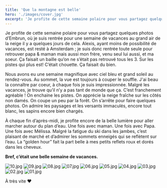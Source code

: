 ```yaml
---
title: 'Que la montagne est belle'
hero: './images/cover.jpg'
excerpt: 'Je profite de cette semaine polaire pour vous partagez quelques photos d’Embrun, où je suis rentrée pour une semaine de vacances au grand air de la neige il y a quelques jours de cela. Alexis, ayant moins de possibilité de vacances, est resté à Amsterdam ; je suis donc rentrée toute seule pour retrouver papa'
---
```


Je profite de cette semaine polaire pour vous partagez quelques photos d’Embrun, où je suis rentrée pour une semaine de vacances au grand air de la neige il y a quelques jours de cela. Alexis, ayant moins de possibilité de vacances, est resté à Amsterdam ; je suis donc rentrée toute seule pour retrouver papa & maman mais aussi mon frère, venu seul lui aussi, et ma soeur. Ça faisait un baille qu’on ne s’était pas retrouvé tous les 3. Sur les pistes qui plus est! C’était chouette. Ça faisait du bien.

Nous avons eu une semaine magnifique avec ciel bleu et grand soleil au rendez-vous. Au sommet, la vue est toujours à couper le souffle. J'ai beau la connaître par coeur, à chaque fois je suis impressionnée. Malgré les vacances, je trouve qu’il n’y a pas tant de monde que ça. C’est franchement agréable ! On enchaine les pistes. On apprécie la neige fraîche sur les côtés non damés. On coupe un peu par la forêt. On s’arrête pour faire quelques photos. On admire les paysages et les versants immaculés, encore tout blanc, les sapins encore bien chargés.

À chaque fin d’après-midi, je profite encore de la belle lumière pour aller marcher autour du plan d’eau. Une fois avec maman. Une fois avec Papa. Une fois avec Mélissa. Malgré la fatigue du ski dans les jambes, c’est plaisant de marché et d’admirer les sommets enneigés qui se reflètent sur l’eau. La “golden hour” fait la part belle à mes petits reflets roux et dorés dans les cheveux.

**Bref, c’était une belle semaine de vacances.**

<gallery>
<img alt="10.jpg" src="./images/10.jpg">
<img alt="09.jpg" src="./images/09.jpg">
<img alt="08.jpg" src="./images/08.jpg">
<img alt="07.jpg" src="./images/07.jpg">
<img alt="06.jpg" src="./images/06.jpg">
<img alt="05.jpg" src="./images/05.jpg">
<img alt="04.jpg" src="./images/04.jpg">
<img alt="03.jpg" src="./images/03.jpg">
<img alt="02.jpg" src="./images/02.jpg">
<img alt="01.jpg" src="./images/01.jpg">
</gallery>

À très vite ❤️
